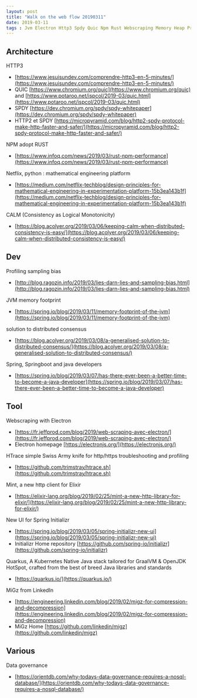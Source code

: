 ```yaml
---
layout: post
title: "Walk on the web flow 20190311"
date: 2019-03-11
tags : Jvm Electron Http3 Spdy Quic Npm Rust Webscraping Memory Heap Profiling Netflix Python Calm Distributed Crdt Mint Elixir Spring Quarkus Kubernetes Migz Linkedin Governance
---
```


## Architecture   

HTTP3   
* [https://www.jesuisundev.com/comprendre-http3-en-5-minutes/](https://www.jesuisundev.com/comprendre-http3-en-5-minutes/)   
* QUIC [https://www.chromium.org/quic](https://www.chromium.org/quic) and [https://www.potaroo.net/ispcol/2019-03/quic.html](https://www.potaroo.net/ispcol/2019-03/quic.html)   
* SPDY [https://dev.chromium.org/spdy/spdy-whitepaper](https://dev.chromium.org/spdy/spdy-whitepaper)   
* HTTP2 et SPDY [https://micropyramid.com/blog/http2-spdy-protocol-make-http-faster-and-safer/](https://micropyramid.com/blog/http2-spdy-protocol-make-http-faster-and-safer/)   

NPM adopt RUST   
* [https://www.infoq.com/news/2019/03/rust-npm-performance](https://www.infoq.com/news/2019/03/rust-npm-performance)   

Netflix, python : mathematical engineering platform   
* [https://medium.com/netflix-techblog/design-principles-for-mathematical-engineering-in-experimentation-platform-15b3ea143b1f](https://medium.com/netflix-techblog/design-principles-for-mathematical-engineering-in-experimentation-platform-15b3ea143b1f)

CALM (Consistency as Logical Monotonicity)   
* [https://blog.acolyer.org/2019/03/06/keeping-calm-when-distributed-consistency-is-easy/](https://blog.acolyer.org/2019/03/06/keeping-calm-when-distributed-consistency-is-easy/)

## Dev    

Profiling sampling bias   
* [http://blog.ragozin.info/2019/03/lies-darn-lies-and-sampling-bias.html](http://blog.ragozin.info/2019/03/lies-darn-lies-and-sampling-bias.html)

JVM memory footprint   
* [https://spring.io/blog/2019/03/11/memory-footprint-of-the-jvm](https://spring.io/blog/2019/03/11/memory-footprint-of-the-jvm)

solution to distributed consensus   
* [https://blog.acolyer.org/2019/03/08/a-generalised-solution-to-distributed-consensus/](https://blog.acolyer.org/2019/03/08/a-generalised-solution-to-distributed-consensus/)

Spring, Springboot and java developers   
* [https://spring.io/blog/2019/03/07/has-there-ever-been-a-better-time-to-become-a-java-developer](https://spring.io/blog/2019/03/07/has-there-ever-been-a-better-time-to-become-a-java-developer)

## Tool   

Webscraping with Electron   
* [https://fr.jeffprod.com/blog/2019/web-scraping-avec-electron/](https://fr.jeffprod.com/blog/2019/web-scraping-avec-electron/)
* Electron homepage [https://electronjs.org/](https://electronjs.org/)

HTrace simple Swiss Army knife for http/https troubleshooting and profiling   
* [https://github.com/trimstray/htrace.sh](https://github.com/trimstray/htrace.sh)

Mint, a new http client for Elixir    
* [https://elixir-lang.org/blog/2019/02/25/mint-a-new-http-library-for-elixir/](https://elixir-lang.org/blog/2019/02/25/mint-a-new-http-library-for-elixir/)

New UI for Spring Initializr    
* [https://spring.io/blog/2019/03/05/spring-initializr-new-ui](https://spring.io/blog/2019/03/05/spring-initializr-new-ui)
* Initializr Home repository [https://github.com/spring-io/initializr](https://github.com/spring-io/initializr)

Quarkus, A Kubernetes Native Java stack tailored for GraalVM & OpenJDK HotSpot, crafted from the best of breed Java libraries and standards      
* [https://quarkus.io/](https://quarkus.io/)

MiGz from LinkedIn   
* [https://engineering.linkedin.com/blog/2019/02/migz-for-compression-and-decompression](https://engineering.linkedin.com/blog/2019/02/migz-for-compression-and-decompression)
* MiGz Home [https://github.com/linkedin/migz](https://github.com/linkedin/migz)

## Various   

Data governance    
* [https://orientdb.com/why-todays-data-governance-requires-a-nosql-database/](https://orientdb.com/why-todays-data-governance-requires-a-nosql-database/)

